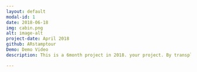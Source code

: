 ```yaml
---
layout: default
modal-id: 1
date: 2018-06-18
img: cabin.png
alt: image-alt
project-date: April 2018
github: ARstamptour
Demo: Demo Video
description: This is a 6month project in 2018. your project. By transplanting ARS on a stamp tour, it's a simple tour application that adds to the fun of taking pictures. You can hope for the recognition and reward of the tour by seeing various cultural assets and taking a stamp with a memorial photograph in front of it. <a href="https://youtu.be/--bCJltUBUQ">Demo</a><br><img src="/img/portfolio/layout.PNG" alt="alt text" width="800" height="600"/><br>Layout<br> <img src="/img/portfolio/signin.PNG" alt="alt text" width="800" height="600"/><br>Signin<br> <img src="/img/portfolio/signup.PNG" alt="alt text" width="800" height="600"/><br> Signup<br><img src="/img/portfolio/AR_map.Jpg" alt="alt text" width="800" height="600"/><br>Map<br> <img src="/img/portfolio/AR_community.JPG" alt="alt text" width="800" height="600"/><br>Community<br> <img src="/img/portfolio/AR_ar.JPG" alt="alt text" width="800" height="600"/><br> ARstamp

---
```

